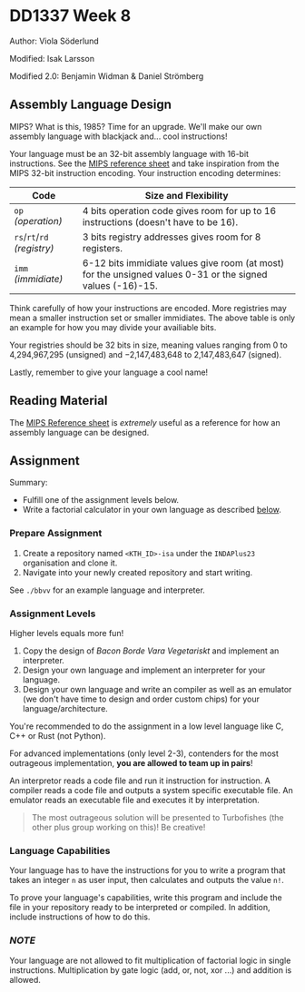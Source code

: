 # DD1337 Week 8

Author: Viola Söderlund

Modified: Isak Larsson

Modified 2.0: Benjamin Widman & Daniel Strömberg

## Assembly Language Design

MIPS? What is this, 1985? Time for an upgrade. We'll make our own assembly language with blackjack and... cool instructions!

Your language must be an 32-bit assembly language with 16-bit instructions. See the [MIPS reference sheet](https://www.kth.se/social/files/563c63c9f276547044e8695f/mips-ref-sheet.pdf) and take inspiration from the MIPS 32-bit instruction encoding. Your instruction encoding determines:

| **Code**                    | **Size and Flexibility**                                                                                                                   |
| --------------------------- | ------------------------------------------------------------------------------------------------------------------------------------------ |
| `op` _(operation)_          | 4 bits operation code gives room for up to 16 instructions (doesn't have to be 16).                                                        |
| `rs`/`rt`/`rd` _(registry)_ | 3 bits registry addresses gives room for 8 registers.                                                                                      |
| `imm` _(immidiate)_         | 6-12 bits immidiate values give room (at most) for the unsigned values 0-31 or the signed values (-16)-15.                                 |

Think carefully of how your instructions are encoded. More registries may mean a smaller instruction set or smaller immidiates. The above table is only an example for how you may divide your availiable bits.

Your registries should be 32 bits in size, meaning values ranging from 0 to 4,294,967,295 (unsigned) and −2,147,483,648 to 2,147,483,647 (signed).

Lastly, remember to give your language a cool name!

## Reading Material
The [MIPS Reference sheet](https://canvas.kth.se/courses/20007/files/3004941/download?wrap=1) is *extremely* useful as a reference for how an assembly language can be designed.

## Assignment

Summary:
- Fulfill one of the assignment levels below.
- Write a factorial calculator in your own language as described [below](#language-capabilities).

### Prepare Assignment

1) Create a repository named `<KTH_ID>-isa` under the `INDAPlus23` organisation and clone it.
2) Navigate into your newly created repository and start writing.

See `./bbvv` for an example language and interpreter.

### Assignment Levels

Higher levels equals more fun!

1) Copy the design of _Bacon Borde Vara Vegetariskt_ and implement an interpreter.
2) Design your own language and implement an interpreter for your language.
3) Design your own language and write an compiler as well as an emulator (we don't have time to design and order custom chips) for your language/architecture.

You're recommended to do the assignment in a low level language like C, C++ or Rust (not Python).

For advanced implementations (only level 2-3), contenders for the most outrageous implementation, **you are allowed to team up in pairs**!

An interpretor reads a code file and run it instruction for instruction. A compiler reads a code file and outputs a system specific executable file. An emulator reads an executable file and executes it by interpretation.

>The most outrageous solution will be presented to Turbofishes (the other plus group working on this)! Be creative!

### Language Capabilities

Your language has to have the instructions for you to write a program that takes an integer `n` as user input, then calculates and outputs the value `n!`.

To prove your language's capabilities, write this program and include the file in your repository ready to be interpreted or compiled. In addition, include instructions of how to do this.

### _NOTE_

Your language are not allowed to fit multiplication of factorial logic in single instructions. Multiplication by gate logic (add, or, not, xor ...) and addition is allowed.
